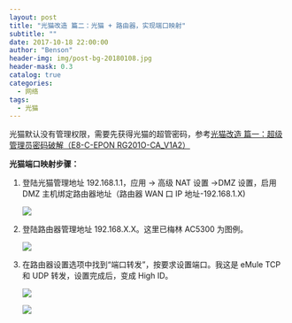 ```yaml
---
layout: post
title: "光猫改造 篇二：光猫 + 路由器，实现端口映射"
subtitle: ""
date: 2017-10-18 22:00:00
author: "Benson"
header-img: img/post-bg-20180108.jpg
header-mask: 0.3
catalog: true
categories:
  - 网络
tags:
  - 光猫
---
```


光猫默认没有管理权限，需要先获得光猫的超管密码，参考[光猫改造 篇一：超级管理员密码破解（E8-C-EPON RG201O-CA_V1A2）](https://newzone.top/p/2017-10-18-Light_cat_E8-C-EPON_admin/)

**光猫端口映射步骤：**

1. 登陆光猫管理地址 192.168.1.1，应用 → 高级 NAT 设置 →DMZ 设置，启用 DMZ 主机绑定路由器地址（路由器 WAN 口 IP 地址-192.168.1.X)

   ![](https://pic2.zhimg.com/v2-658d5433201b79da169a520f4b19d495_r.jpg)

2. 登陆路由器管理地址 192.168.X.X。这里已梅林 AC5300 为图例。

   ![](https://pic4.zhimg.com/v2-32825a6d3d75f4bfe5668f1b0d6c6683_r.jpg)

3. 在路由器设置选项中找到“端口转发”，按要求设置端口。我这是 eMule TCP 和 UDP 转发，设置完成后，变成 High ID。

   ![](https://pic2.zhimg.com/v2-8f3eb2c42fd5d1a98f1345c6a5855e99_r.jpg)

   ![](https://pic2.zhimg.com/v2-b4f5179278da52409f4a04ce7d139f99_r.jpg)
